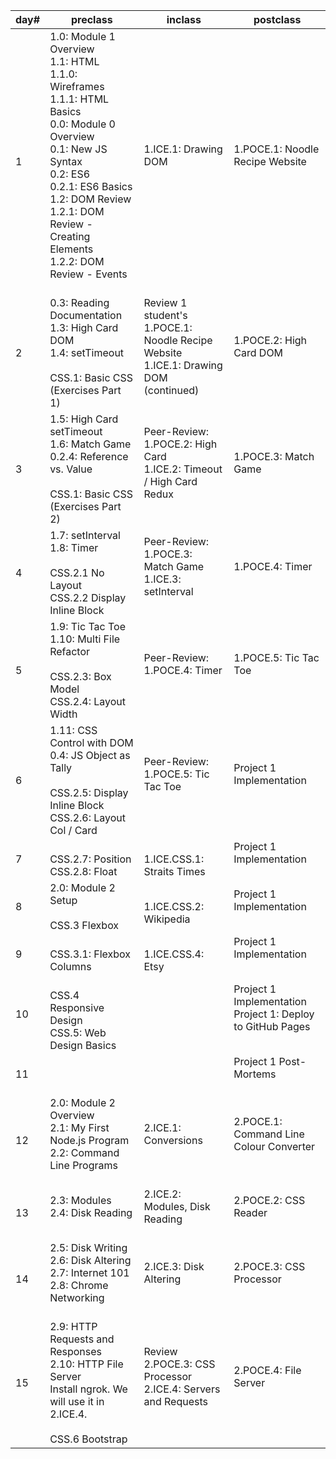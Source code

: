 |day#|preclass|inclass|postclass|
| --- | --- | --- | --- |
|1|1.0: Module 1 Overview<br>1.1: HTML<br>1.1.0: Wireframes<br>1.1.1: HTML Basics<br>0.0: Module 0 Overview<br>0.1: New JS Syntax<br>0.2: ES6<br>0.2.1: ES6 Basics<br>1.2: DOM Review<br>1.2.1: DOM Review - Creating Elements<br>1.2.2: DOM Review - Events<br><br>|1.ICE.1: Drawing DOM<br><br>|1.POCE.1: Noodle Recipe Website<br><br>|
|2|0.3: Reading Documentation<br>1.3: High Card DOM<br>1.4: setTimeout<br><br>CSS.1: Basic CSS (Exercises Part 1)<br>|Review 1 student's 1.POCE.1: Noodle Recipe Website<br>1.ICE.1: Drawing DOM (continued)<br><br>|1.POCE.2: High Card DOM<br><br>|
|3|1.5: High Card setTimeout<br>1.6: Match Game<br>0.2.4: Reference vs. Value<br><br>CSS.1: Basic CSS (Exercises Part 2)<br>|Peer-Review: 1.POCE.2: High Card<br>1.ICE.2: Timeout / High Card Redux<br><br>|1.POCE.3: Match Game<br><br>|
|4|1.7: setInterval<br>1.8: Timer<br><br>CSS.2.1 No Layout<br>CSS.2.2 Display Inline Block<br>|Peer-Review: 1.POCE.3: Match Game<br>1.ICE.3: setInterval<br><br>|1.POCE.4: Timer<br><br>|
|5|1.9: Tic Tac Toe<br>1.10: Multi File Refactor<br><br>CSS.2.3: Box Model<br>CSS.2.4: Layout Width<br>|Peer-Review: 1.POCE.4: Timer<br><br>|1.POCE.5: Tic Tac Toe<br><br>|
|6|1.11: CSS Control with DOM<br>0.4: JS Object as Tally<br><br>CSS.2.5: Display Inline Block<br>CSS.2.6: Layout Col / Card<br>|Peer-Review: 1.POCE.5: Tic Tac Toe<br><br>|Project 1 Implementation<br><br>|
|7|<br>CSS.2.7: Position<br>CSS.2.8: Float<br>|<br>1.ICE.CSS.1: Straits Times<br>|Project 1 Implementation<br><br>|
|8|2.0: Module 2 Setup<br><br>CSS.3 Flexbox<br>|<br>1.ICE.CSS.2: Wikipedia<br>|Project 1 Implementation<br><br>|
|9|<br>CSS.3.1: Flexbox Columns<br>|<br>1.ICE.CSS.4: Etsy<br>|Project 1 Implementation<br><br>|
|10|<br>CSS.4 Responsive Design<br>CSS.5: Web Design Basics<br>|<br>|Project 1 Implementation<br>Project 1: Deploy to GitHub Pages<br><br>|
|11|<br>|<br>|Project 1 Post-Mortems<br><br>|
|12|2.0: Module 2 Overview<br>2.1: My First Node.js Program<br>2.2: Command Line Programs<br><br>|2.ICE.1: Conversions<br><br>|2.POCE.1: Command Line Colour Converter<br><br>|
|13|2.3: Modules<br>2.4: Disk Reading<br><br>|2.ICE.2: Modules, Disk Reading<br><br>|2.POCE.2: CSS Reader<br><br>|
|14|2.5: Disk Writing<br>2.6: Disk Altering<br>2.7: Internet 101<br>2.8: Chrome Networking<br><br>|2.ICE.3: Disk Altering<br><br>|2.POCE.3: CSS Processor<br><br>|
|15|2.9: HTTP Requests and Responses<br>2.10: HTTP File Server<br>Install ngrok. We will use it in 2.ICE.4.<br><br>CSS.6 Bootstrap<br>|Review 2.POCE.3: CSS Processor<br>2.ICE.4: Servers and Requests<br><br>|2.POCE.4: File Server<br><br>|

